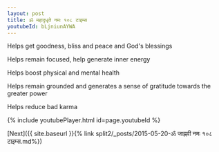 ```yaml
---
layout: post
title: ॐ महादृधृते नमः १०८ टाइम्स
youtubeId: bLjniunAYWA
---
```

 
 
Helps get goodness, bliss and peace and God's blessings
 
Helps remain focused, help generate inner energy 
 
Helps boost physical and mental health 
 
Helps remain grounded and generates a sense of gratitude towards the greater power 
 
Helps reduce bad karma
 
 
 
 


{% include youtubePlayer.html id=page.youtubeId %}
 
[Next]({{ site.baseurl }}{% link  split2/_posts/2015-05-20-ॐ जाह्नवी नमः १०८ टाइम्स.md%})
 
